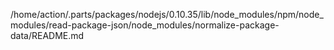 /home/action/.parts/packages/nodejs/0.10.35/lib/node_modules/npm/node_modules/read-package-json/node_modules/normalize-package-data/README.md
